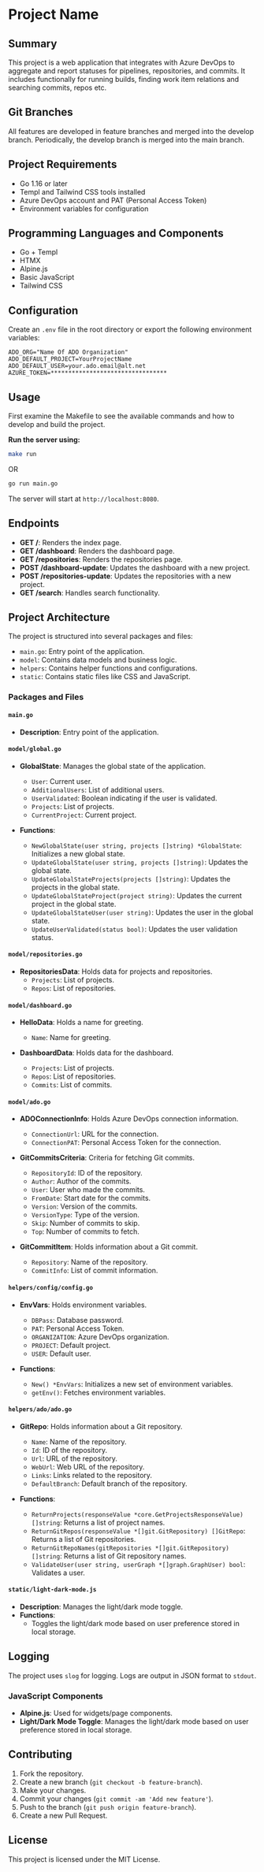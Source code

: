 # Project Name

## Summary

This project is a web application that integrates with Azure DevOps to aggregate and report statuses for pipelines,
repositories, and commits. It includes functionally for running builds, finding work item relations and searching commits, repos etc.

## Git Branches
All features are developed in feature branches and merged into the develop branch.
Periodically, the develop branch is merged into the main branch.

## Project Requirements

- Go 1.16 or later
- Templ and Tailwind CSS tools installed
- Azure DevOps account and PAT (Personal Access Token)
- Environment variables for configuration

## Programming Languages and Components

- Go + Templ
- HTMX
- Alpine.js
- Basic JavaScript
- Tailwind CSS


## Configuration

Create an `.env` file in the root directory or export the following environment variables:
```
ADO_ORG="Name Of ADO Organization"
ADO_DEFAULT_PROJECT=YourProjectName
ADO_DEFAULT_USER=your.ado.email@alt.net
AZURE_TOKEN=*********************************
```

## Usage

First examine the Makefile to see the available commands and how to develop and build the project.

**Run the server using:**
```sh
make run
```
OR
```sh
go run main.go
```

The server will start at `http://localhost:8080`.

## Endpoints

- **GET /**: Renders the index page.
- **GET /dashboard**: Renders the dashboard page.
- **GET /repositories**: Renders the repositories page.
- **POST /dashboard-update**: Updates the dashboard with a new project.
- **POST /repositories-update**: Updates the repositories with a new project.
- **GET /search**: Handles search functionality.



## Project Architecture

The project is structured into several packages and files:

- `main.go`: Entry point of the application.
- `model`: Contains data models and business logic.
- `helpers`: Contains helper functions and configurations.
- `static`: Contains static files like CSS and JavaScript.

### Packages and Files

#### `main.go`

- **Description**: Entry point of the application.

#### `model/global.go`

- **GlobalState**: Manages the global state of the application.
   - `User`: Current user.
   - `AdditionalUsers`: List of additional users.
   - `UserValidated`: Boolean indicating if the user is validated.
   - `Projects`: List of projects.
   - `CurrentProject`: Current project.

- **Functions**:
   - `NewGlobalState(user string, projects []string) *GlobalState`: Initializes a new global state.
   - `UpdateGlobalState(user string, projects []string)`: Updates the global state.
   - `UpdateGlobalStateProjects(projects []string)`: Updates the projects in the global state.
   - `UpdateGlobalStateProject(project string)`: Updates the current project in the global state.
   - `UpdateGlobalStateUser(user string)`: Updates the user in the global state.
   - `UpdateUserValidated(status bool)`: Updates the user validation status.

#### `model/repositories.go`

- **RepositoriesData**: Holds data for projects and repositories.
   - `Projects`: List of projects.
   - `Repos`: List of repositories.

#### `model/dashboard.go`

- **HelloData**: Holds a name for greeting.
   - `Name`: Name for greeting.

- **DashboardData**: Holds data for the dashboard.
   - `Projects`: List of projects.
   - `Repos`: List of repositories.
   - `Commits`: List of commits.

#### `model/ado.go`

- **ADOConnectionInfo**: Holds Azure DevOps connection information.
   - `ConnectionUrl`: URL for the connection.
   - `ConnectionPAT`: Personal Access Token for the connection.

- **GitCommitsCriteria**: Criteria for fetching Git commits.
   - `RepositoryId`: ID of the repository.
   - `Author`: Author of the commits.
   - `User`: User who made the commits.
   - `FromDate`: Start date for the commits.
   - `Version`: Version of the commits.
   - `VersionType`: Type of the version.
   - `Skip`: Number of commits to skip.
   - `Top`: Number of commits to fetch.

- **GitCommitItem**: Holds information about a Git commit.
   - `Repository`: Name of the repository.
   - `CommitInfo`: List of commit information.

#### `helpers/config/config.go`

- **EnvVars**: Holds environment variables.
   - `DBPass`: Database password.
   - `PAT`: Personal Access Token.
   - `ORGANIZATION`: Azure DevOps organization.
   - `PROJECT`: Default project.
   - `USER`: Default user.

- **Functions**:
   - `New() *EnvVars`: Initializes a new set of environment variables.
   - `getEnv()`: Fetches environment variables.

#### `helpers/ado/ado.go`

- **GitRepo**: Holds information about a Git repository.
   - `Name`: Name of the repository.
   - `Id`: ID of the repository.
   - `Url`: URL of the repository.
   - `WebUrl`: Web URL of the repository.
   - `Links`: Links related to the repository.
   - `DefaultBranch`: Default branch of the repository.

- **Functions**:
   - `ReturnProjects(responseValue *core.GetProjectsResponseValue) []string`: Returns a list of project names.
   - `ReturnGitRepos(responseValue *[]git.GitRepository) []GitRepo`: Returns a list of Git repositories.
   - `ReturnGitRepoNames(gitRepositories *[]git.GitRepository) []string`: Returns a list of Git repository names.
   - `ValidateUser(user string, userGraph *[]graph.GraphUser) bool`: Validates a user.

#### `static/light-dark-mode.js`

- **Description**: Manages the light/dark mode toggle.
- **Functions**:
   - Toggles the light/dark mode based on user preference stored in local storage.

## Logging

The project uses `slog` for logging. Logs are output in JSON format to `stdout`.


### JavaScript Components

- **Alpine.js**: Used for widgets/page components.
- **Light/Dark Mode Toggle**: Manages the light/dark mode based on user preference stored in local storage.


## Contributing

1. Fork the repository.
2. Create a new branch (`git checkout -b feature-branch`).
3. Make your changes.
4. Commit your changes (`git commit -am 'Add new feature'`).
5. Push to the branch (`git push origin feature-branch`).
6. Create a new Pull Request.

## License

This project is licensed under the MIT License.